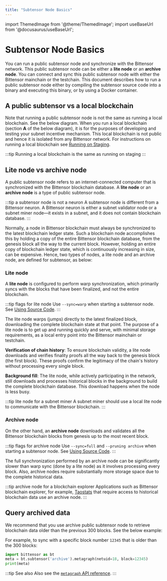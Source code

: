 ```yaml
---
title: "Subtensor Node Basics"
---
```

import ThemedImage from '@theme/ThemedImage';
import useBaseUrl from '@docusaurus/useBaseUrl';

# Subtensor Node Basics

You can run a public subtensor node and synchronize with the Bittensor network. This public subtensor node can be either a **lite node** or an **archive node**. You can connect and sync this public subtensor node with either the Bittensor mainchain or the testchain. This document describes how to run a public subtensor node either by compiling the subtensor source code into a binary and executing this binary, or by using a Docker container.

## A public subtensor vs a local blockchain

Note that running a public subtensor node is not the same as running a local blockchain. See the below diagram. When you run a local blockchain (section **A** of the below diagram), it is for the purposes of developing and testing your subnet incentive mechanism. This local blockchain is not public and hence it is isolated from any Bittensor network. For instructions on running a local blockchain see [Running on Staging](https://github.com/opentensor/bittensor-subnet-template/blob/main/docs/running_on_staging.md).

:::tip Running a local blockchain is the same as running on staging
:::

<center>
<ThemedImage
alt="Local blockchain vs public subtensor"
sources={{
    light: useBaseUrl('/img/docs/local-subtensor.svg'),
    dark: useBaseUrl('/img/docs/dark-local-subtensor.svg'),
  }}
style={{width: 550}}
/>
</center>

## Lite node vs archive node

A public subtensor node refers to an internet-connected computer that is synchronized with the Bittensor blockchain database. A **lite node** or an **archive node** is a type of public subtensor node. 

:::tip a subtensor node is not a neuron
A subtensor node is different from a Bittensor neuron. A Bittensor neuron is either a subnet validator node or a subnet miner node&mdash;it exists in a subnet, and it does not contain blockchain database. 
:::

Normally, a node in Bittensor blockchain must always be synchronized to the latest blockchain ledger state. Such a blockchain node accomplishes this by holding a copy of the entire Bittensor blockchain database, from the genesis block all the way to the current block. However, holding an entire copy of blockchain ledger state, which is continuously increasing in size, can be expensive. Hence, two types of nodes, a lite node and an archive node, are defined for subtensor, as below:

### Lite node

A **lite node** is configured to perform warp synchronization, which primarily syncs with the blocks that have been finalized, and not the entire blockchain. 

:::tip flags for lite node
Use `--sync=warp` when starting a subtensor node. See [Using Source Code](./using-source.md#run-the-subtensor-node).
:::

The lite node warps (jumps) directly to the latest finalized block, downloading the complete blockchain state at that point. The purpose of a lite node is to get up and running quickly and serve, with minimal storage requirements, as a local entry point into the Bittensor mainchain or testchain. 

  **Verification of chain history**: To ensure blockchain validity, a lite node downloads and verifies finality proofs all the way back to the genesis block (the first block). These proofs confirm the legitimacy of the chain's history without processing every single block.

  **Background fill**: The lite node, while actively participating in the network, still downloads and processes historical blocks in the background to build the complete blockchain database. This download happens when the node is less busy.
 
  :::tip lite node for a subnet miner
  A subnet miner should use a local lite node to communicate with the Bittensor blockchain. 
  :::

### Archive node

On the other hand, an **archive node** downloads and validates  all the Bittensor blockchain blocks from genesis up to the most recent block.

:::tip flags for archive node
Use `--sync=full` and `--pruning archive` when starting a subtensor node. See [Using Source Code](./using-source.md#run-the-subtensor-node).
:::

The full synchronization performed by an archive node can be significantly slower than warp sync (done by a lite node) as it involves processing every block. Also, archive nodes require substantially more storage space due to the complete historical data.

  :::tip archive node for a blockchain explorer
  Applications such as Bittensor blockchain explorer, for example, [Taostats](https://taostats.io/) that require access to historical blockchain data use an archive node. 
  :::



## Query archived data 

We recommend that you use archive public subtensor node to retrieve blockchain data older than the previous 300 blocks. See the below example:

For example, to sync with a specific block number `12345` that is older than the 300 blocks:

```python
import bittensor as bt
meta = bt.subtensor('archive').metagraph(netuid=18, block=12345)
print(meta)
```

:::tip See also
Also see the [`metagraph` API reference](https://docs.bittensor.com/python-api/html/autoapi/bittensor/metagraph/index.html#bittensor.metagraph.metagraph.sync).
:::


